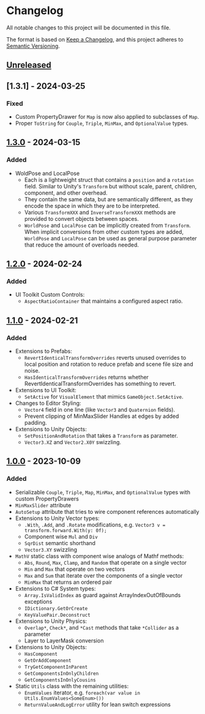 # Changelog

All notable changes to this project will be documented in this file.

The format is based on [Keep a Changelog](https://keepachangelog.com/en/1.1.0/),
and this project adheres to [Semantic Versioning](https://semver.org/spec/v2.0.0.html).

## [Unreleased]

## [1.3.1] - 2024-03-25

### Fixed
- Custom PropertyDrawer for `Map` is now also applied to subclasses of `Map`.
- Proper `ToString` for `Couple`, `Triple`, `MinMax`, and `OptionalValue` types.

## [1.3.0] - 2024-03-15

### Added

- WoldPose and LocalPose
  - Each is a lightweight struct that contains a `position` and a `rotation` field.
    Similar to Unity's `Transform` but without scale, parent, children, component, and other overhead.
  - They contain the same data, but are semantically different, as they encode the space in which they are to be interpreted.
  - Various `TransformXXX` and `InverseTransformXXX` methods are provided to convert objects between spaces.
  - `WorldPose` and `LocalPose` can be implicitly created from `Transform`.
    When implicit conversions from other custom types are added, `WorldPose` and `LocalPose` can be used as general purpose parameter that reduce the amount of overloads needed.

## [1.2.0] - 2024-02-24

### Added
- UI Toolkit Custom Controls:
  - `AspectRatioContainer` that maintains a configured aspect ratio.

## [1.1.0] - 2024-02-21

### Added
- Extensions to Prefabs:
  - `RevertIdenticalTransformOverrides` reverts unused overrides to local position and rotation to reduce prefab and scene file size and noise.
  - `HasIdenticalTransformOverrides` returns whether RevertIdenticalTransformOverrides has something to revert.
- Extensions to UI Toolkit:
  - `SetActive` for `VisualElement` that mimics `GameObject.SetActive`.
- Changes to Editor Styling:
  - `Vector4` field in one line (like `Vector3` and `Quaternion` fields).
  - Prevent clipping of MinMaxSlider Handles at edges by added padding.
- Extensions to Unity Objects:
  - `SetPositionAndRotation` that takes a `Transform` as parameter.
  - `Vector3.XZ` and `Vector2.X0Y` swizzling.

## [1.0.0] - 2023-10-09

### Added

- Serializable `Couple`, `Triple`, `Map`, `MinMax`, and `OptionalValue` types with custom PropertyDrawers
- `MinMaxSlider` attribute
- `AutoSetup` attribute that tries to wire component references automatically
- Extensions to Unity Vector types:
  - `.With`, `.Add`, and `.Rotate` modifications, e.g. `Vector3 v = transform.forward.With(y: 0f);`
  - Component wise `Mul` and `Div`
  - `SqrDist` semantic shorthand
  - `Vector3.XY` swizzling
- `MathV` static class with component wise analogs of Mathf methods:
  - `Abs`, `Round`, `Max`, `Clamp`, and `Random` that operate on a single vector
  - `Min` and `Max` that operate on two vectors
  - `Max` and `Sum` that iterate over the components of a single vector
  - `MinMax` that returns an ordered pair
- Extensions to C# System types:
  - `Array.IsValidIndex` as guard against ArrayIndexOutOfBounds exceptions
  - `IDictionary.GetOrCreate`
  - `KeyValuePair.Deconstruct`
- Extensions to Unity Physics:
  - `Overlap*`, `Check*`, and `*Cast` methods that take `*Collider` as a parameter
  - Layer to LayerMask conversion
- Extensions to Unity Objects:
  - `HasComponent`
  - `GetOrAddComponent`
  - `TryGetComponentInParent`
  - `GetComponentsInOnlyChildren`
  - `GetComponentsInOnlyCousins`
- Static `Utils` class with the remaining utilities:
  - `EnumValues` iterator, e.g. `foreach(var value in Utils.EnumValues<SomeEnum>())`
  - `ReturnValueAndLogError` utility for lean switch expressions

[unreleased]: https://github.com/detzt/unity-utilities/v1.3.0...HEAD
[1.3.0]: https://github.com/detzt/unity-utilities/v1.2.0...v1.3.0
[1.2.0]: https://github.com/detzt/unity-utilities/v1.1.0...v1.2.0
[1.1.0]: https://github.com/detzt/unity-utilities/v1.0.0...v1.1.0
[1.0.0]: https://github.com/detzt/unity-utilities/tag/v1.0.0
